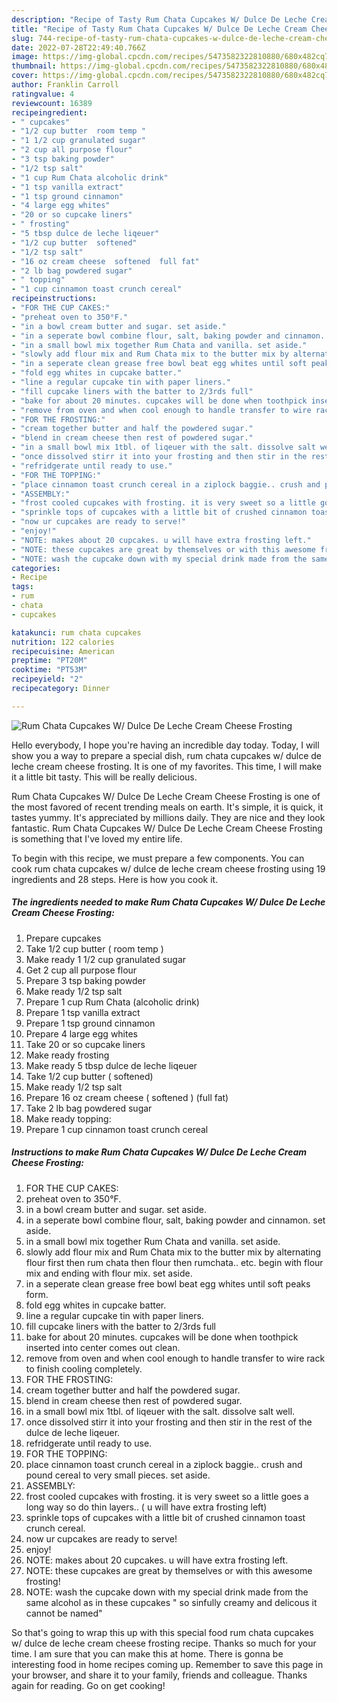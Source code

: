 ```yaml
---
description: "Recipe of Tasty Rum Chata Cupcakes W/ Dulce De Leche Cream Cheese  Frosting"
title: "Recipe of Tasty Rum Chata Cupcakes W/ Dulce De Leche Cream Cheese  Frosting"
slug: 744-recipe-of-tasty-rum-chata-cupcakes-w-dulce-de-leche-cream-cheese-frosting
date: 2022-07-28T22:49:40.766Z
image: https://img-global.cpcdn.com/recipes/5473582322810880/680x482cq70/rum-chata-cupcakes-w-dulce-de-leche-cream-cheese-frosting-recipe-main-photo.jpg
thumbnail: https://img-global.cpcdn.com/recipes/5473582322810880/680x482cq70/rum-chata-cupcakes-w-dulce-de-leche-cream-cheese-frosting-recipe-main-photo.jpg
cover: https://img-global.cpcdn.com/recipes/5473582322810880/680x482cq70/rum-chata-cupcakes-w-dulce-de-leche-cream-cheese-frosting-recipe-main-photo.jpg
author: Franklin Carroll
ratingvalue: 4
reviewcount: 16389
recipeingredient:
- " cupcakes"
- "1/2 cup butter  room temp "
- "1 1/2 cup granulated sugar"
- "2 cup all purpose flour"
- "3 tsp baking powder"
- "1/2 tsp salt"
- "1 cup Rum Chata alcoholic drink"
- "1 tsp vanilla extract"
- "1 tsp ground cinnamon"
- "4 large egg whites"
- "20 or so cupcake liners"
- " frosting"
- "5 tbsp dulce de leche liqeuer"
- "1/2 cup butter  softened"
- "1/2 tsp salt"
- "16 oz cream cheese  softened  full fat"
- "2 lb bag powdered sugar"
- " topping"
- "1 cup cinnamon toast crunch cereal"
recipeinstructions:
- "FOR THE CUP CAKES:"
- "preheat oven to 350°F."
- "in a bowl cream butter and sugar. set aside."
- "in a seperate bowl combine flour, salt, baking powder and cinnamon. set aside."
- "in a small bowl mix together Rum Chata and vanilla. set aside."
- "slowly add flour mix and Rum Chata mix to the butter mix by alternating flour first then rum chata then flour then rumchata.. etc. begin with flour mix and ending with flour mix. set aside."
- "in a seperate clean grease free bowl beat egg whites until soft peaks form."
- "fold egg whites in cupcake batter."
- "line a regular cupcake tin with paper liners."
- "fill cupcake liners with the batter to 2/3rds full"
- "bake for about 20 minutes. cupcakes will be done when toothpick inserted into center comes out clean."
- "remove from oven and when cool enough to handle transfer to wire rack to finish cooling completely."
- "FOR THE FROSTING:"
- "cream together butter and half the powdered sugar."
- "blend in cream cheese then rest of powdered sugar."
- "in a small bowl mix 1tbl. of liqeuer with the salt. dissolve salt well."
- "once dissolved stirr it into your frosting and then stir in the rest of the dulce de leche liqeuer."
- "refridgerate until ready to use."
- "FOR THE TOPPING:"
- "place cinnamon toast crunch cereal in a ziplock baggie.. crush and pound cereal to very small pieces. set aside."
- "ASSEMBLY:"
- "frost cooled cupcakes with frosting. it is very sweet so a little goes a long way so do thin layers.. ( u will have extra frosting left)"
- "sprinkle tops of cupcakes with a little bit of crushed cinnamon toast crunch cereal."
- "now ur cupcakes are ready to serve!"
- "enjoy!"
- "NOTE: makes about 20 cupcakes. u will have extra frosting left."
- "NOTE: these cupcakes are great by themselves or with this awesome frosting!"
- "NOTE: wash the cupcake down with my special drink made from the same alcohol as in these cupcakes &#34; so sinfully creamy and delicous it cannot be named&#34;"
categories:
- Recipe
tags:
- rum
- chata
- cupcakes

katakunci: rum chata cupcakes 
nutrition: 122 calories
recipecuisine: American
preptime: "PT20M"
cooktime: "PT53M"
recipeyield: "2"
recipecategory: Dinner

---
```



![Rum Chata Cupcakes W/ Dulce De Leche Cream Cheese  Frosting](https://img-global.cpcdn.com/recipes/5473582322810880/680x482cq70/rum-chata-cupcakes-w-dulce-de-leche-cream-cheese-frosting-recipe-main-photo.jpg)

Hello everybody, I hope you're having an incredible day today. Today, I will show you a way to prepare a special dish, rum chata cupcakes w/ dulce de leche cream cheese  frosting. It is one of my favorites. This time, I will make it a little bit tasty. This will be really delicious.

Rum Chata Cupcakes W/ Dulce De Leche Cream Cheese  Frosting is one of the most favored of recent trending meals on earth. It's simple, it is quick, it tastes yummy. It's appreciated by millions daily. They are nice and they look fantastic. Rum Chata Cupcakes W/ Dulce De Leche Cream Cheese  Frosting is something that I've loved my entire life.




To begin with this recipe, we must prepare a few components. You can cook rum chata cupcakes w/ dulce de leche cream cheese  frosting using 19 ingredients and 28 steps. Here is how you cook it.

<!--inarticleads1-->

##### The ingredients needed to make Rum Chata Cupcakes W/ Dulce De Leche Cream Cheese  Frosting:

1. Prepare  cupcakes
1. Take 1/2 cup butter ( room temp )
1. Make ready 1 1/2 cup granulated sugar
1. Get 2 cup all purpose flour
1. Prepare 3 tsp baking powder
1. Make ready 1/2 tsp salt
1. Prepare 1 cup Rum Chata (alcoholic drink)
1. Prepare 1 tsp vanilla extract
1. Prepare 1 tsp ground cinnamon
1. Prepare 4 large egg whites
1. Take 20 or so cupcake liners
1. Make ready  frosting
1. Make ready 5 tbsp dulce de leche liqeuer
1. Take 1/2 cup butter ( softened)
1. Make ready 1/2 tsp salt
1. Prepare 16 oz cream cheese ( softened ) (full fat)
1. Take 2 lb bag powdered sugar
1. Make ready  topping:
1. Prepare 1 cup cinnamon toast crunch cereal




<!--inarticleads2-->

##### Instructions to make Rum Chata Cupcakes W/ Dulce De Leche Cream Cheese  Frosting:

1. FOR THE CUP CAKES:
1. preheat oven to 350°F.
1. in a bowl cream butter and sugar. set aside.
1. in a seperate bowl combine flour, salt, baking powder and cinnamon. set aside.
1. in a small bowl mix together Rum Chata and vanilla. set aside.
1. slowly add flour mix and Rum Chata mix to the butter mix by alternating flour first then rum chata then flour then rumchata.. etc. begin with flour mix and ending with flour mix. set aside.
1. in a seperate clean grease free bowl beat egg whites until soft peaks form.
1. fold egg whites in cupcake batter.
1. line a regular cupcake tin with paper liners.
1. fill cupcake liners with the batter to 2/3rds full
1. bake for about 20 minutes. cupcakes will be done when toothpick inserted into center comes out clean.
1. remove from oven and when cool enough to handle transfer to wire rack to finish cooling completely.
1. FOR THE FROSTING:
1. cream together butter and half the powdered sugar.
1. blend in cream cheese then rest of powdered sugar.
1. in a small bowl mix 1tbl. of liqeuer with the salt. dissolve salt well.
1. once dissolved stirr it into your frosting and then stir in the rest of the dulce de leche liqeuer.
1. refridgerate until ready to use.
1. FOR THE TOPPING:
1. place cinnamon toast crunch cereal in a ziplock baggie.. crush and pound cereal to very small pieces. set aside.
1. ASSEMBLY:
1. frost cooled cupcakes with frosting. it is very sweet so a little goes a long way so do thin layers.. ( u will have extra frosting left)
1. sprinkle tops of cupcakes with a little bit of crushed cinnamon toast crunch cereal.
1. now ur cupcakes are ready to serve!
1. enjoy!
1. NOTE: makes about 20 cupcakes. u will have extra frosting left.
1. NOTE: these cupcakes are great by themselves or with this awesome frosting!
1. NOTE: wash the cupcake down with my special drink made from the same alcohol as in these cupcakes &#34; so sinfully creamy and delicous it cannot be named&#34;




So that's going to wrap this up with this special food rum chata cupcakes w/ dulce de leche cream cheese  frosting recipe. Thanks so much for your time. I am sure that you can make this at home. There is gonna be interesting food in home recipes coming up. Remember to save this page in your browser, and share it to your family, friends and colleague. Thanks again for reading. Go on get cooking!
